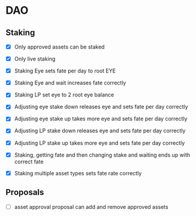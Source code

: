 # DAO
## Staking
- [x] Only approved assets can be staked
- [x] Only live staking
- [x] Staking Eye sets fate per day to root EYE 
- [x] Staking Eye and wait increases fate correctly
- [x] Staking LP set eye to 2 root eye balance
- [x] Adjusting eye stake down releases eye and sets fate per day correctly
- [x] Adjusting eye stake up takes more eye and sets fate per day correctly
- [x] Adjusting LP stake down releases eye and sets fate per day correctly
- [x] Adjusting LP stake up takes more eye and sets fate per day correctly

- [x] Staking, getting fate and then changing stake and waiting ends up with correct fate
- [x] Staking multiple asset types sets fate rate correctly








## Proposals
- [ ] asset approval proposal can add and remove approved assets
